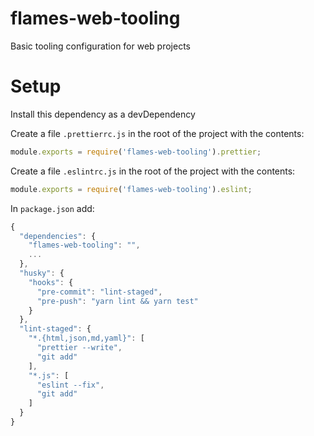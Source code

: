 # flames-web-tooling

Basic tooling configuration for web projects

# Setup

Install this dependency as a devDependency

Create a file `.prettierrc.js` in the root of the project with the contents:

```js
module.exports = require('flames-web-tooling').prettier;
```

Create a file `.eslintrc.js` in the root of the project with the contents:

```js
module.exports = require('flames-web-tooling').eslint;
```

In `package.json` add:

```js
{
  "dependencies": {
    "flames-web-tooling": "",
    ...
  },
  "husky": {
    "hooks": {
      "pre-commit": "lint-staged",
      "pre-push": "yarn lint && yarn test"
    }
  },
  "lint-staged": {
    "*.{html,json,md,yaml}": [
      "prettier --write",
      "git add"
    ],
    "*.js": [
      "eslint --fix",
      "git add"
    ]
  }
}
```
